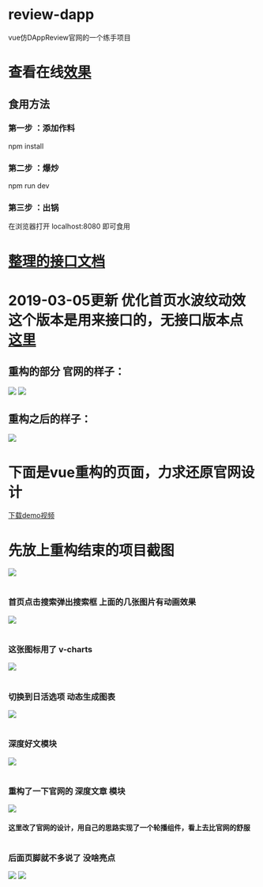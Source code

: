 
# review-dapp
vue仿DAppReview官网的一个练手项目

# 查看在线[效果](https://kamyochae.github.io/review-dapp-noapi/)

## 食用方法

### 第一步 ：添加作料

npm install 

### 第二步 ：爆炒

npm run dev 

### 第三步 ：出锅

在浏览器打开 localhost:8080 即可食用
 
# [整理的接口文档](https://github.com/KamyoChae/review-dapp/blob/master/api.md)

# 2019-03-05更新 优化首页水波纹动效 这个版本是用来接口的，无接口版本点[这里](https://github.com/KamyoChae/review-dapp-noapi)

## 重构的部分 官网的样子：

![](https://github.com/KamyoChae/review-dapp/blob/master/_demo_image/deep1.JPG)
![](https://github.com/KamyoChae/review-dapp/blob/master/_demo_image/deep2.JPG)

## 重构之后的样子：
![](https://github.com/KamyoChae/review-dapp/blob/master/_demo_image/slider1.gif) 

# 下面是vue重构的页面，力求还原官网设计 

[下载demo视频](https://github.com/KamyoChae/review-dapp/blob/master/_demo_image/DAppReview.mp4)

# 先放上重构结束的项目截图

![](https://github.com/KamyoChae/review-dapp/blob/master/_demo_image/index_page_min.png)

#
### 首页点击搜索弹出搜索框 上面的几张图片有动画效果
![](https://github.com/KamyoChae/review-dapp/blob/master/_demo_image/index_1_search.JPG)

 
#
### 这张图标用了 v-charts 
![](https://github.com/KamyoChae/review-dapp/blob/master/_demo_image/index_4.JPG)

#
### 切换到日活选项 动态生成图表
![](https://github.com/KamyoChae/review-dapp/blob/master/_demo_image/index_4_user.JPG)

#
### 深度好文模块
![](https://github.com/KamyoChae/review-dapp/blob/master/_demo_image/index_5.JPG)

#
### 重构了一下官网的 深度文章 模块
![](https://github.com/KamyoChae/review-dapp/blob/master/_demo_image/index_5_slider.JPG)

#### 这里改了官网的设计，用自己的思路实现了一个轮播组件，看上去比官网的舒服

#
### 后面页脚就不多说了 没啥亮点
![](https://github.com/KamyoChae/review-dapp/blob/master/_demo_image/index_6.JPG) 
![](https://github.com/KamyoChae/review-dapp/blob/master/_demo_image/index_7.JPG)
